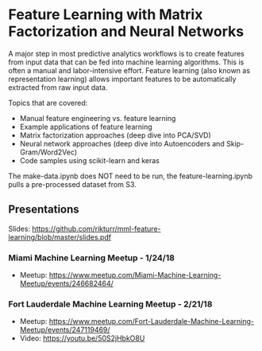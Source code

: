# Feature Learning with Matrix Factorization and Neural Networks

A major step in most predictive analytics workflows is to create features from input data that can be fed into machine learning algorithms. This is often a manual and labor-intensive effort. Feature learning (also known as representation learning) allows important features to be automatically extracted from raw input data.

Topics that are covered:

* Manual feature engineering vs. feature learning
* Example applications of feature learning
* Matrix factorization approaches (deep dive into PCA/SVD)
* Neural network approaches (deep dive into Autoencoders and Skip-Gram/Word2Vec)
* Code samples using scikit-learn and keras

The make-data.ipynb does NOT need to be run, the feature-learning.ipynb pulls a pre-processed dataset from S3.

## Presentations

Slides: https://github.com/rikturr/mml-feature-learning/blob/master/slides.pdf

### Miami Machine Learning Meetup - 1/24/18

* Meetup: https://www.meetup.com/Miami-Machine-Learning-Meetup/events/246682464/

### Fort Lauderdale Machine Learning Meetup - 2/21/18 

* Meetup: https://www.meetup.com/Fort-Lauderdale-Machine-Learning-Meetup/events/247119469/
* Video: https://youtu.be/50S2jHbkO8U